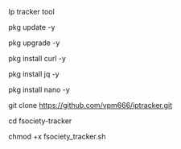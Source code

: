 Ip tracker tool 

pkg update -y

pkg upgrade -y

pkg install curl -y

pkg install jq -y

pkg install nano -y

git clone https://github.com/vpm666/iptracker.git

cd fsociety-tracker

chmod +x fsociety_tracker.sh
